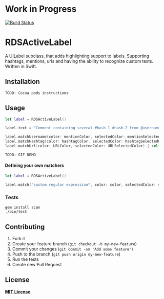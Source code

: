 # Work in Progress

[![Build Status](https://secure.travis-ci.org/RStankov/RDSActiveLabel.png)](http://travis-ci.org/RStankov/RDSActiveLabel)

# RDSActiveLabel

A UILabel subclass, that adds highlighting support to labels. Supporting hashtags, mentions, urls and having the ability to recognize custom texts. Written in Swift.

## Installation

```
TODO: Cocoa pods instructions
```

## Usage

```swift
let label = RDSActiveLabel()

label.text = "Comment containing several #hash-1 #hash-2 from @username linking to http://example.com"

label.matchUsername(color: mentionColor, selectedColor: mentionSelectedColor) { self.selectUser($0) }
label.matchHashtag(color: hashtagColor, selectedColor: hashtagSelectedColor) { self.selectHash($0) }
label.matchUrl(color: URLColor, selectedColor: URLSelectedColor) { self.selectUrl($0) }
```

```
TODO: GIF DEMO
```

#### Defining your own matchers

```swift
let label = RDSActiveLabel()

label.match("custom regular expression", color: color, selectedColor: selectedColor) { self.handle($0) }
```

### Tests

```
gem install scan
./bin/test
```

## Contributing

1. Fork it
2. Create your feature branch (`git checkout -b my-new-feature`)
3. Commit your changes (`git commit -am 'Add some feature'`)
4. Push to the branch (`git push origin my-new-feature`)
5. Run the tests
6. Create new Pull Request

## License

**[MIT License](https://github.com/RStankov/RDSActiveLabel/blob/master/LICENSE.txt)**
